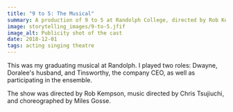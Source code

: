 ```yaml
---
title: "9 to 5: The Musical"
summary: A production of 9 to 5 at Randolph College, directed by Rob Kempson
image: storytelling_images/9-to-5.jfif
image_alt: Publicity shot of the cast
date: 2018-12-01
tags: acting singing theatre
---
```


This was my graduating musical at Randolph. I played two roles: Dwayne, Doralee's husband, and Tinsworthy, the company CEO, as well as participating in the ensemble.

The show was directed by Rob Kempson, music directed by Chris Tsujiuchi, and choreographed by Miles Gosse.